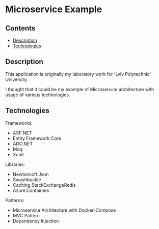# Microservice Example

## Contents

- [Description](#description)
- [Technologies](#technologies)

## Description

This application is originally my laboratory work for 'Lviv Polytechnic' University.

I thought that it could be my example of Microservice architecture with usage of various technologies.

## Technologies

Frameworks:
- ASP.NET
- Entity Framework Core
- ADO.NET
- Moq
- Xunit

Libraries:
- Newtonsoft.Json
- Swashbuckle
- Caching.StackExchangeRedis
- Azure.Containers

Patterns:
- Microservice Architecture with Docker-Compose
- MVC Pattern
- Dependency Injection
